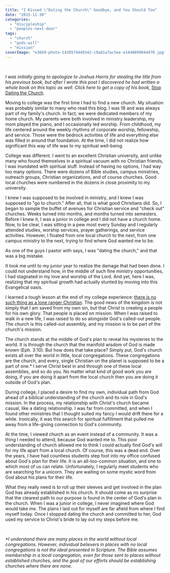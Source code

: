 ```yaml
---
title: "I Kissed \"Dating the Church\" Goodbye, and You Should Too"
date: "2015-11-30"
categories: 
  - "discipleship"
  - "peoples-next-door"
tags: 
  - "church"
  - "gods-will"
  - "mission"
coverImage: "e36b9-photo-1420574448342-c9a81a7ac5ee-e1448899044470.jpg"
---
```


 

_I was initially going to apologize to Joshua Harris for stealing the title from his previous book, but after I wrote this post I discovered he had written a whole book on this topic as well. Click here to get a copy of his book,_ [Stop Dating the Church](http://www.amazon.com/Stop-Dating-Church-Family-Lifechange/dp/B00378L4WU)_._

Moving to college was the first time I had to find a new church. My situation was probably similar to many who read this blog. I was 18 and was always part of my family's church. In fact, we were dedicated members of my home church. My parents were both involved in ministry leadership, my mom played the piano, and I occasionally led worship. From childhood, my life centered around the weekly rhythms of corporate worship, fellowship, and service. Those were the bedrock activities of life and everything else was filled in around that foundation. At the time, I did not realize how significant this way of life was to my spiritual well-being.

College was different. I went to an excellent Christian university, and unlike many who found themselves in a spiritual vacuum with no Christian friends, I was inundated with spiritual stuff. Instead of having no options, I had way too many options. There were dozens of Bible studies, campus ministries, outreach groups, Christian organizations, and of course churches. Good local churches were numbered in the dozens in close proximity to my university.

I knew I was supposed to be involved in ministry, and I knew I was supposed to "go to church." After all, that is what good Christians did. So, I began to sample the buffet of avenues for Christian service and "check out" churches. Weeks turned into months, and months turned into semesters. Before I knew it, I was a junior in college and I did not have a church home. Now, to be clear, I was sitting in a pew most every Sunday and I regularly attended studies, worship services, prayer gatherings, and service activities. However, I floated from one local church to the next, from one campus ministry to the next, trying to find where God wanted me to be.

As one of the guys I pastor with says, I was "dating the church," and that was a big mistake.

It took me until to my junior year to realize the damage that had been done. I could not understand how, in the middle of such fine ministry opportunities, I had stagnated in my love and worship of the Lord. And yet, here I was, realizing that my spiritual growth had actually stunted by moving into this Evangelical oasis.

I learned a tough lesson at the end of my college experience: [there is no such thing as a lone ranger Christian](http://blog.keelancook.com/2011/03/the-lone-ranger-syndrome.html). The good news of the kingdom is not simply that I am saved from my own sin, but that Christ is creating a people for his own glory. That people is placed on mission. When I was raised to walk in a new life, I was raised to do so alongside God's called-out people. The church is this called-out assembly, and my mission is to be part of the church's mission.

The church stands at the middle of God's plan to reveal his mysteries to the world. It is through the church that the manifold wisdom of God is made known (Eph. 3:10). But how does that take place? Simply put, God's church exists all over the world in little, local congregations. These congregations are the church, and every, single Christian on the planet is supposed to be a part of one.\* I serve Christ best in and through one of these local assemblies, and so do you. No matter what kind of good work you are doing, if you are doing it apart from the local church then you are doing it outside of God's plan.

During college, I placed a desire to find my own, individual path from God ahead of a biblical understanding of the church and its role in God's mission. In the process, my relationship with Christ's church became casual, like a dating relationship. I was far from committed, and when I found other ministries that I thought suited my fancy I would drift there for a while. Ironically, it was this search for spiritual fulfillment that pulled me away from a life-giving connection to God's community.

At the time, I viewed church as an event instead of a community. It was a thing I needed to attend, because God wanted me to. This poor understanding of church allowed me to think I could actually find God's will for my life apart from a local church. Of course, this was a dead end. Over the years, I have had countless students step foot into my office confused about God's plan for their life. It is an all-too-common situation, and one to which most of us can relate. Unfortunately, I regularly meet students who are searching for a unicorn. They are waiting on some mystic word from God about his plans for their life.

What they really need is to roll up their sleeves and get involved in the plan God has already established in his church. It should come as no surprise that the clearest path to our purpose is found in the center of God's plan in the church. When I was a junior in college, I never imagined where God would take me. The plans I laid out for myself are far afield from where I find myself today. Once I stopped dating the church and committed to her, God used my service to Christ's bride to lay out my steps before me.

 

_\*I understand there are many places in the world without local congregations. However, individual believers in places with no local congregations is not the ideal presented in Scripture. The Bible assumes membership in a local congregation, even for those sent to places without established churches, and the goal of our efforts should be establishing churches where there are none._
